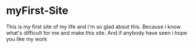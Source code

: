 # myFirst-Site
 This is my first site of my life and i'm so glad about this. Because i know what's difficult for me and make this site. And if anybody have seen i hope you like my work
